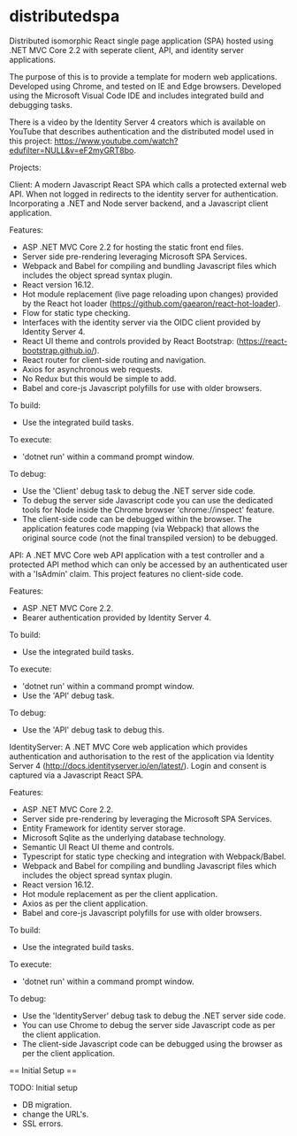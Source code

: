 # distributedspa
Distributed isomorphic React single page application (SPA) hosted using .NET MVC Core 2.2 with seperate client, API, and identity server applications.

The purpose of this is to provide a template for modern web applications. Developed using Chrome, and tested on IE and Edge browsers. Developed using the Microsoft Visual Code IDE and includes integrated build and debugging tasks.

There is a video by the Identity Server 4 creators which is available on YouTube that describes authentication and the distributed model used in this project: https://www.youtube.com/watch?edufilter=NULL&v=eF2myGRT8bo.

Projects:

Client: A modern Javascript React SPA which calls a protected external web API. When not logged in redirects to the identity server for authentication. Incorporating a .NET and Node server backend, and a Javascript client application.
  
Features:
  - ASP .NET MVC Core 2.2 for hosting the static front end files.
  - Server side pre-rendering leveraging Microsoft SPA Services.
  - Webpack and Babel for compiling and bundling Javascript files which includes the object spread syntax plugin.
  - React version 16.12.
  - Hot module replacement (live page reloading upon changes) provided by the React hot loader (https://github.com/gaearon/react-hot-loader).
  - Flow for static type checking.
  - Interfaces with the identity server via the OIDC client provided by Identity Server 4.
  - React UI theme and controls provided by React Bootstrap: (https://react-bootstrap.github.io/).
  - React router for client-side routing and navigation.
  - Axios for asynchronous web requests.
  - No Redux but this would be simple to add.
  - Babel and core-js Javascript polyfills for use with older browsers.

To build:
  - Use the integrated build tasks.

To execute:
  - 'dotnet run' within a command prompt window.
  
To debug:
  - Use the 'Client' debug task to debug the .NET server side code.
  - To debug the server side Javascript code you can use the dedicated tools for Node inside the Chrome browser 'chrome://inspect' feature.
  - The client-side code can be debugged within the browser. The application features code mapping (via Webpack) that allows the original source code (not the final transpiled version) to be debugged.


API: A .NET MVC Core web API application with a test controller and a protected API method which can only be accessed by an authenticated user with a 'IsAdmin' claim. This project features no client-side code.

Features:
  - ASP .NET MVC Core 2.2.
  - Bearer authentication provided by Identity Server 4.
  
To build:
  - Use the integrated build tasks.
  
To execute:
  - 'dotnet run' within a command prompt window.
  - Use the 'API' debug task.
  
To debug:
  - Use the 'API' debug task to debug this.


IdentityServer: A .NET MVC Core web application which provides authentication and authorisation to the rest of the application via Identity Server 4 (http://docs.identityserver.io/en/latest/). Login and consent is captured via a Javascript React SPA.

Features:
  - ASP .NET MVC Core 2.2.
  - Server side pre-rendering by leveraging the Microsoft SPA Services.
  - Entity Framework for identity server storage.
  - Microsoft Sqlite as the underlying database technology.
  - Semantic UI React UI theme and controls.
  - Typescript for static type checking and integration with Webpack/Babel.
  - Webpack and Babel for compiling and bundling Javascript files which includes the object spread syntax plugin.
  - React version 16.12.
  - Hot module replacement as per the client application.
  - Axios as per the client application.
  - Babel and core-js Javascript polyfills for use with older browsers.
  
To build:
  - Use the integrated build tasks.
  
To execute:
  - 'dotnet run' within a command prompt window.
  
To debug:
  - Use the 'IdentityServer' debug task to debug the .NET server side code.
  - You can use Chrome to debug the server side Javascript code as per the client application.
  - The client-side Javascript code can be debugged using the browser as per the client application.
  
  
== Initial Setup ==
  
  
TODO: Initial setup
  - DB migration.
  - change the URL's.
  - SSL errors.
